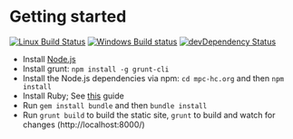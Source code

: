 # Getting started

[![Linux Build Status](https://img.shields.io/travis/mpc-hc/mpc-hc.org/master.svg?label=Linux%20build)](https://travis-ci.org/mpc-hc/mpc-hc.org)
[![Windows Build status](https://img.shields.io/appveyor/ci/XhmikosR/mpc-hc-org/master.svg?label=Windows%20build)](https://ci.appveyor.com/project/XhmikosR/mpc-hc-org/branch/master)
[![devDependency Status](https://img.shields.io/david/dev/mpc-hc/mpc-hc.org.svg)](https://david-dm.org/mpc-hc/mpc-hc.org#info=devDependencies)

* Install [Node.js](https://nodejs.org/)
* Install grunt: `npm install -g grunt-cli`
* Install the Node.js dependencies via npm: `cd mpc-hc.org` and then `npm install`
* Install Ruby; See [this](http://jekyll-windows.juthilo.com/) guide
* Run `gem install bundle` and then `bundle install`
* Run `grunt build` to build the static site, `grunt` to build and watch for changes (http://localhost:8000/)
